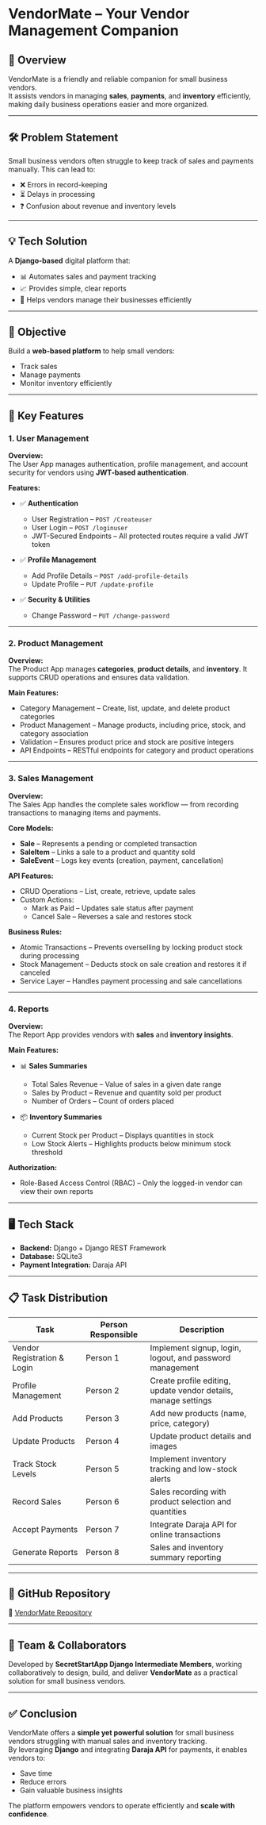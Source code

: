 # VendorMate – Your Vendor Management Companion

## 📌 Overview
VendorMate is a friendly and reliable companion for small business vendors.  
It assists vendors in managing **sales**, **payments**, and **inventory** efficiently, making daily business operations easier and more organized.

---

## 🛠 Problem Statement
Small business vendors often struggle to keep track of sales and payments manually. This can lead to:
- ❌ Errors in record-keeping  
- ⏳ Delays in processing  
- ❓ Confusion about revenue and inventory levels  

---

## 💡 Tech Solution
A **Django-based** digital platform that:
- 📊 Automates sales and payment tracking  
- 📈 Provides simple, clear reports  
- 🛒 Helps vendors manage their businesses efficiently  

---

## 🎯 Objective
Build a **web-based platform** to help small vendors:
- Track sales  
- Manage payments  
- Monitor inventory efficiently  

---

## 🚀 Key Features

### **1. User Management**
**Overview:**  
The User App manages authentication, profile management, and account security for vendors using **JWT-based authentication**.

**Features:**
- ✅ **Authentication**
  - User Registration – `POST /Createuser`
  - User Login – `POST /loginuser`
  - JWT-Secured Endpoints – All protected routes require a valid JWT token

- ✅ **Profile Management**
  - Add Profile Details – `POST /add-profile-details`
  - Update Profile – `PUT /update-profile`

- ✅ **Security & Utilities**
  - Change Password – `PUT /change-password`

---

### **2. Product Management**
**Overview:**  
The Product App manages **categories**, **product details**, and **inventory**. It supports CRUD operations and ensures data validation.

**Main Features:**
- Category Management – Create, list, update, and delete product categories  
- Product Management – Manage products, including price, stock, and category association  
- Validation – Ensures product price and stock are positive integers  
- API Endpoints – RESTful endpoints for category and product operations  

---

### **3. Sales Management**
**Overview:**  
The Sales App handles the complete sales workflow — from recording transactions to managing items and payments.

**Core Models:**
- **Sale** – Represents a pending or completed transaction  
- **SaleItem** – Links a sale to a product and quantity sold  
- **SaleEvent** – Logs key events (creation, payment, cancellation)  

**API Features:**
- CRUD Operations – List, create, retrieve, update sales  
- Custom Actions:
  - Mark as Paid – Updates sale status after payment  
  - Cancel Sale – Reverses a sale and restores stock  

**Business Rules:**
- Atomic Transactions – Prevents overselling by locking product stock during processing  
- Stock Management – Deducts stock on sale creation and restores it if canceled  
- Service Layer – Handles payment processing and sale cancellations  

---

### **4. Reports**
**Overview:**  
The Report App provides vendors with **sales** and **inventory insights**.

**Main Features:**
- 📊 **Sales Summaries**
  - Total Sales Revenue – Value of sales in a given date range  
  - Sales by Product – Revenue and quantity sold per product  
  - Number of Orders – Count of orders placed  

- 📦 **Inventory Summaries**
  - Current Stock per Product – Displays quantities in stock  
  - Low Stock Alerts – Highlights products below minimum stock threshold  

**Authorization:**
- Role-Based Access Control (RBAC) – Only the logged-in vendor can view their own reports  

---

## 🖥 Tech Stack
- **Backend:** Django + Django REST Framework  
- **Database:** SQLite3  
- **Payment Integration:** Daraja API  

---

## 📋 Task Distribution

| Task                        | Person Responsible | Description |
|-----------------------------|-------------------|-------------|
| Vendor Registration & Login | Person 1 | Implement signup, login, logout, and password management |
| Profile Management          | Person 2 | Create profile editing, update vendor details, manage settings |
| Add Products                | Person 3 | Add new products (name, price, category) |
| Update Products             | Person 4 | Update product details and images |
| Track Stock Levels          | Person 5 | Implement inventory tracking and low-stock alerts |
| Record Sales                | Person 6 | Sales recording with product selection and quantities |
| Accept Payments             | Person 7 | Integrate Daraja API for online transactions |
| Generate Reports            | Person 8 | Sales and inventory summary reporting |

---

## 📂 GitHub Repository
🔗 [VendorMate Repository](https://github.com/JMakoti/VendorMate)

---

## 🤝 Team & Collaborators
Developed by **SecretStartApp Django Intermediate Members**, working collaboratively to design, build, and deliver **VendorMate** as a practical solution for small business vendors.

---

## ✅ Conclusion
VendorMate offers a **simple yet powerful solution** for small business vendors struggling with manual sales and inventory tracking.  
By leveraging **Django** and integrating **Daraja API** for payments, it enables vendors to:
- Save time  
- Reduce errors  
- Gain valuable business insights  

The platform empowers vendors to operate efficiently and **scale with confidence**.
